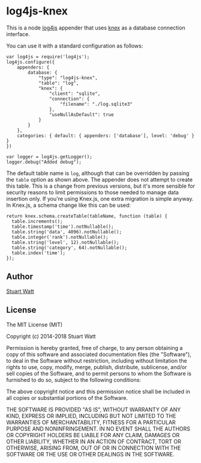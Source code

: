 log4js-knex
===========

This is a node [log4js](https://github.com/nomiddlename/log4js-node) appender that 
uses [knex](http://knexjs.org/) as a database connection interface. 

You can use it with a standard configuration as follows:

```
var log4js = require('log4js');
log4js.configure({
    appenders: {
        database: {
            "type": "log4js-knex",
            "table": "log",
            "knex": {
                "client": "sqlite",
                "connection": {
                    "filename": "./log.sqlite3"
                },
                "useNullAsDefault": true
            }
        }
    },
    categories: { default: { appenders: ['database'], level: 'debug' } }
})

var logger = log4js.getLogger();
logger.debug("Added debug");
```

The default table name is `log`, although that can be overridden by passing the `table`
option as shown above. The appender does not attempt to create this table.
This is a change from previous versions, but it's more sensible for security reasons 
to limit permissions to those needed to manage data insertion only. If you're using
Knex.js, one extra migration is simple anyway. In Knex.js, a schema change like this 
can be used:

    return knex.schema.createTable(tableName, function (table) {
      table.increments();
      table.timestamp('time').notNullable();
      table.string('data', 4096).notNullable();
      table.integer('rank').notNullable();
      table.string('level', 12).notNullable();
      table.string('category', 64).notNullable();
      table.index('time');
    });


Author
------

[Stuart Watt](https://github.com/morungos)

License 
-------

The MIT License (MIT)

Copyright (c) 2014-2018 Stuart Watt

Permission is hereby granted, free of charge, to any person obtaining a copy
of this software and associated documentation files (the "Software"), to deal
in the Software without restriction, including without limitation the rights
to use, copy, modify, merge, publish, distribute, sublicense, and/or sell
copies of the Software, and to permit persons to whom the Software is
furnished to do so, subject to the following conditions:

The above copyright notice and this permission notice shall be included in all
copies or substantial portions of the Software.

THE SOFTWARE IS PROVIDED "AS IS", WITHOUT WARRANTY OF ANY KIND, EXPRESS OR
IMPLIED, INCLUDING BUT NOT LIMITED TO THE WARRANTIES OF MERCHANTABILITY,
FITNESS FOR A PARTICULAR PURPOSE AND NONINFRINGEMENT. IN NO EVENT SHALL THE
AUTHORS OR COPYRIGHT HOLDERS BE LIABLE FOR ANY CLAIM, DAMAGES OR OTHER
LIABILITY, WHETHER IN AN ACTION OF CONTRACT, TORT OR OTHERWISE, ARISING FROM,
OUT OF OR IN CONNECTION WITH THE SOFTWARE OR THE USE OR OTHER DEALINGS IN THE
SOFTWARE.

